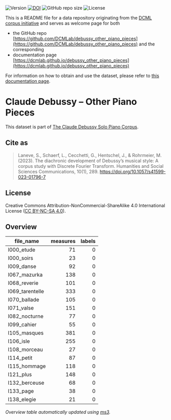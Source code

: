![Version](https://img.shields.io/github/v/release/DCMLab/debussy_other_piano_pieces?display_name=tag)
[![DOI](https://zenodo.org/badge/563843017.svg)](https://zenodo.org/badge/latestdoi/563843017)
![GitHub repo size](https://img.shields.io/github/repo-size/DCMLab/debussy_other_piano_pieces)
![License](https://img.shields.io/badge/license-CC%20BY--NC--SA%204.0-9cf)


This is a README file for a data repository originating from the [DCML corpus initiative](https://github.com/DCMLab/dcml_corpora)
and serves as welcome page for both 

* the GitHub repo [https://github.com/DCMLab/debussy_other_piano_pieces](https://github.com/DCMLab/debussy_other_piano_pieces) and the corresponding
* documentation page [https://dcmlab.github.io/debussy_other_piano_pieces](https://dcmlab.github.io/debussy_other_piano_pieces)

For information on how to obtain and use the dataset, please refer to [this documentation page](https://dcmlab.github.io/debussy_other_piano_pieces/introduction).

# Claude Debussy – Other Piano Pieces

This dataset is part of [The Claude Debussy Solo Piano Corpus](https://github.com/DCMLab/debussy_piano).

## Cite as

> Laneve, S., Schaerf, L., Cecchetti, G., Hentschel, J., & Rohrmeier, M. (2023). The diachronic development of Debussy’s musical style: A corpus study with Discrete Fourier Transform. Humanities and Social Sciences Communications, 10(1), 289. https://doi.org/10.1057/s41599-023-01796-7

## License

Creative Commons Attribution-NonCommercial-ShareAlike 4.0 International License ([CC BY-NC-SA 4.0](https://creativecommons.org/licenses/by-nc-sa/4.0/)).

## Overview
|   file_name   |measures|labels|
|---------------|-------:|-----:|
|l000_etude     |      71|     0|
|l000_soirs     |      23|     0|
|l009_danse     |      92|     0|
|l067_mazurka   |     138|     0|
|l068_reverie   |     101|     0|
|l069_tarentelle|     333|     0|
|l070_ballade   |     105|     0|
|l071_valse     |     151|     0|
|l082_nocturne  |      77|     0|
|l099_cahier    |      55|     0|
|l105_masques   |     381|     0|
|l106_isle      |     255|     0|
|l108_morceau   |      27|     0|
|l114_petit     |      87|     0|
|l115_hommage   |     118|     0|
|l121_plus      |     148|     0|
|l132_berceuse  |      68|     0|
|l133_page      |      38|     0|
|l138_elegie    |      21|     0|


*Overview table automatically updated using [ms3](https://johentsch.github.io/ms3/).*